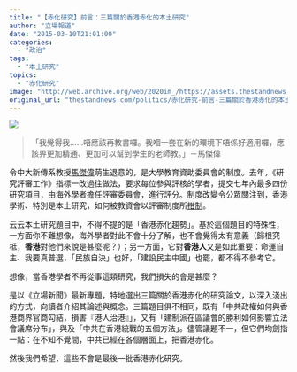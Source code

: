 ```yaml
---
title: "【赤化研究】前言：三篇關於香港赤化的本土研究"
author: "立場報道"
date: "2015-03-10T21:01:00"
categories:
  - "政治"
tags:
  - "本土研究"
topics:
  - "赤化研究"
image: "http://web.archive.org/web/2020im_/https://assets.thestandnews.com/media/photos/ger-19_4aFgM.png"
original_url: "thestandnews.com/politics/赤化研究-前言-三篇關於香港赤化的本土研究"
---
```

![](http://web.archive.org/web/2020im_/https://assets.thestandnews.com/media/photos/ger-19_4aFgM.png)

> 「我覺得我……唔應該再教書囉。我嗰一套在新的環境下唔係好適用囉，應該畀更加精通、更加可以幫到學生的老師教。」－馬傑偉

令中大新傳系教授[馬傑偉](../../society/%E4%BB%80%E9%BA%BC%E5%88%B6%E5%BA%A6-%E4%BB%80%E9%BA%BC%E5%AD%B8%E8%80%85-%E5%B0%88%E8%A8%AA%E9%A6%AC%E5%82%91%E5%81%89/)萌生退意的，是大學教育資助委員會的制度。去年，《研究評審工作》指標一改過往做法，要求每位參與評核的學者，提交七年內最多四份研究項目，由海外學者擔任評審委員會，進行評分。制度改變令公眾關注到，香港學術、特別是本土研究，如何被教資會以評審制度所[拑制](../../society/%E6%95%99%E8%B3%87%E6%9C%83rae%E8%A9%95%E5%88%86-%E8%A2%AB%E6%8C%87%E4%B8%8D%E5%88%A9%E6%9C%AC%E5%9C%9F%E7%A0%94%E7%A9%B6/)。

云云本土研究題目中，不得不提的是「香港赤化趨勢」。基於這個題目的特殊性，一方面你不難想像，海外學者對此不會十分了解，也不會覺得太有意義（歸根究柢，**香港**對他們來說是甚麼呢？）；另一方面，它對**香港人**又是如此重要：命運自主、我要真普選，「民族自決」也好，「建設民主中國」也罷，都不得不參考它。

想像，當香港學者不再從事這類研究，我們損失的會是甚麼？

是以《立場新聞》最新專題，特地選出三篇關於香港赤化的研究論文，以深入淺出的方式，向讀者介紹其論述與概念。三篇題目俱不相同，既有「中共政權如何與香港商界官商勾結，損害『港人治港』」，又有「建制派在區議會的勝利如何影響立法會議席分布」，與及「中共在香港統戰的五個方法」。儘管議題不一，但它們均劍指一點：在不知不覺間，中共已經在各個層面上，把香港赤化。

然後我們希望，這些不會是最後一批香港赤化研究。